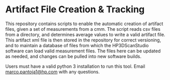 # Artifact File Creation & Tracking

This repository contains scripts to enable the automatic creation of artifact files, given a set of measurements from a cmm. The script reads csv files from a directory, and determines average values to write a valid artifact file. This artifact xml file is then stored in the repository for correct versioning, and to maintain a database of files from which the HP3DScanStudio software can load valid measurement files. The files here can be updated as needed, and changes can be pulled into new software builds. 

Users must have a valid python 3 installation to run this tool. Email marco.pantoja1@hp.com with any questions.
